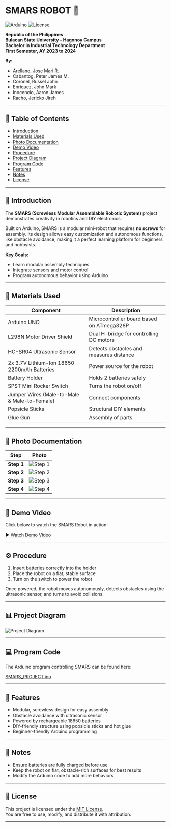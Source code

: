 # SMARS ROBOT 🤖

![Arduino](https://img.shields.io/badge/Platform-Arduino-blue)
![License](https://img.shields.io/badge/License-MIT-green)

**Republic of the Philippines**  
**Bulacan State University - Hagonoy Campus**  
**Bachelor in Industrial Technology Department**  
**First Semester, AY 2023 to 2024**  

**By:**  
- Arellano, Jose Mari R.  
- Cabantog, Peter James M.  
- Coronel, Russel John  
- Enriquez, John Mark  
- Inocencio, Aaron James  
- Racho, Jericko Jireh  

---

## 📖 Table of Contents
- [Introduction](#introduction)  
- [Materials Used](#materials-used)  
- [Photo Documentation](#photo-documentation)  
- [Demo Video](#demo-video)  
- [Procedure](#procedure)  
- [Project Diagram](#project-diagram)  
- [Program Code](#program-code)  
- [Features](#features)  
- [Notes](#notes)  
- [License](#license)  

---

## 📝 Introduction

The **SMARS (Screwless Modular Assemblable Robotic System)** project demonstrates creativity in robotics and DIY electronics.  

Built on Arduino, SMARS is a modular mini-robot that requires **no screws** for assembly. Its design allows easy customization and autonomous functions, like obstacle avoidance, making it a perfect learning platform for beginners and hobbyists.  

**Key Goals:**  
- Learn modular assembly techniques  
- Integrate sensors and motor control  
- Program autonomous behavior using Arduino  

---

## 🔧 Materials Used

| Component | Description |
|-----------|-------------|
| Arduino UNO | Microcontroller board based on ATmega328P |
| L298N Motor Driver Shield | Dual H-bridge for controlling DC motors |
| HC-SR04 Ultrasonic Sensor | Detects obstacles and measures distance |
| 2x 3.7V Lithium-Ion 18650 2200mAh Batteries | Power source for the robot |
| Battery Holder | Holds 2 batteries safely |
| SPST Mini Rocker Switch | Turns the robot on/off |
| Jumper Wires (Male-to-Male & Male-to-Female) | Connect components |
| Popsicle Sticks | Structural DIY elements |
| Glue Gun | Assembly of parts |

---

## 📸 Photo Documentation

| Step | Photo |
|------|-------|
| **Step 1** | ![Step 1](./project-folder/assets/1.jpg) |
| **Step 2** | ![Step 2](./project-folder/assets/2.jpg) |
| **Step 3** | ![Step 3](./project-folder/assets/3.jpg) |
| **Step 4** | ![Step 4](./project-folder/assets/5.jpg) |

---

## 🎥 Demo Video

Click below to watch the SMARS Robot in action:  

[▶ Watch Demo Video](./project-folder/assets/SMARS_Video.mp4)

---

## ⚙️ Procedure

1. Insert batteries correctly into the holder  
2. Place the robot on a flat, stable surface  
3. Turn on the switch to power the robot  

Once powered, the robot moves autonomously, detects obstacles using the ultrasonic sensor, and turns to avoid collisions.  

---

## 📊 Project Diagram

![Project Diagram](./project-folder/assets/Schematic%20Diagram.png)

---

## 💻 Program Code

The Arduino program controlling SMARS can be found here:  

[SMARS_PROJECT.ino](./project-folder/smars/SMARS_PROJECT.ino)

---

## 🌟 Features

- Modular, screwless design for easy assembly  
- Obstacle avoidance with ultrasonic sensor  
- Powered by rechargeable 18650 batteries  
- DIY-friendly structure using popsicle sticks and hot glue  
- Beginner-friendly Arduino programming  

---

## 📝 Notes

- Ensure batteries are fully charged before use  
- Keep the robot on flat, obstacle-rich surfaces for best results  
- Modify the Arduino code to add more behaviors  

---

## 📜 License

This project is licensed under the [MIT License](LICENSE).  
You are free to use, modify, and distribute it with attribution.  

---
